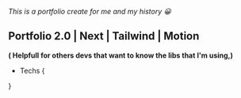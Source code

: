 *This is a portfolio create for me and my history 😀*

## Portfolio 2.0 | Next | Tailwind | Motion
**( Helpfull for others devs that want to know the libs that I'm using,)**

- Techs {
  
}
